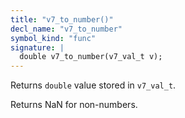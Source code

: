 ```yaml
---
title: "v7_to_number()"
decl_name: "v7_to_number"
symbol_kind: "func"
signature: |
  double v7_to_number(v7_val_t v);
---
```


Returns `double` value stored in `v7_val_t`.

Returns NaN for non-numbers. 

